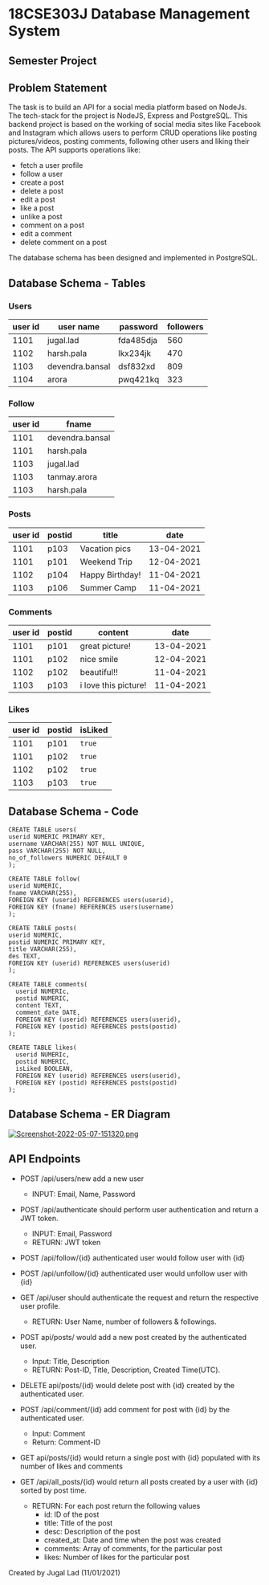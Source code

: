 # 18CSE303J Database Management System 
## Semester Project 

## Problem Statement

The task is to build an API for a social media platform based on NodeJs. The tech-stack for the project is NodeJS, Express and PostgreSQL. This backend project is based on the working of social media sites like Facebook and Instagram which allows users to perform CRUD operations like posting pictures/videos, posting comments, following other users and liking their posts. The API supports operations like: 

- fetch a user profile 
- follow a user
- create a post 
- delete a post
- edit a post 
- like a post 
- unlike a post
- comment on a post
- edit a comment
- delete comment on a post 

The database schema has been designed and implemented in PostgreSQL.

## Database Schema - Tables

### Users 

| user id  | user name | password | followers |
| ------------- | ------------- | ----------- | ----------- | 
| 1101  | jugal.lad  | fda485dja  | 560 |
| 1102  | harsh.pala  | lkx234jk  | 470 |
| 1103  | devendra.bansal  | dsf832xd  | 809 |
| 1104  | arora  |  pwq421kq | 323 |

### Follow 

| user id  | fname |
| ------------- | ------------- | 
| 1101  | devendra.bansal |
| 1101  | harsh.pala |
| 1103  | jugal.lad |
| 1103  | tanmay.arora |
| 1103  | harsh.pala |

### Posts

| user id  | postid | title | date |
| ------------- | ------------- | ----------- | ----------- | 
| 1101  | p103  | Vacation pics  | 13-04-2021 |
| 1101  | p101  | Weekend Trip  | 12-04-2021 |
| 1102  | p104  | Happy Birthday!  | 11-04-2021 |
| 1103  | p106  | Summer Camp | 11-04-2021 |


### Comments

| user id  | postid | content | date |
| ------------- | ------------- | ----------- | ----------- | 
| 1101  | p101  | great picture!  | 13-04-2021 |
| 1101  | p102  | nice smile  | 12-04-2021 |
| 1102  | p102  | beautiful!!  | 11-04-2021 |
| 1103  | p103  |  i love this picture! | 11-04-2021 |

### Likes

| user id  | postid | isLiked |
| ------------- | ------------- | ----------- |
| 1101  | p101  | `true` |
| 1101  | p102  | `true` |
| 1102  | p102  | `true` |
| 1103  | p103  | `true` |


## Database Schema - Code

```
CREATE TABLE users(
userid NUMERIC PRIMARY KEY,
username VARCHAR(255) NOT NULL UNIQUE,
pass VARCHAR(255) NOT NULL,
no_of_followers NUMERIC DEFAULT 0
);

CREATE TABLE follow(
userid NUMERIC,
fname VARCHAR(255),
FOREIGN KEY (userid) REFERENCES users(userid),
FOREIGN KEY (fname) REFERENCES users(username)
);

CREATE TABLE posts(
userid NUMERIC,
postid NUMERIC PRIMARY KEY,
title VARCHAR(255),
des TEXT,
FOREIGN KEY (userid) REFERENCES users(userid)
);

CREATE TABLE comments(
  userid NUMERIc,
  postid NUMERIC,
  content TEXT,
  comment_date DATE,
  FOREIGN KEY (userid) REFERENCES users(userid),
  FOREIGN KEY (postid) REFERENCES posts(postid)
);

CREATE TABLE likes(
  userid NUMERIc,
  postid NUMERIC,
  isLiked BOOLEAN,
  FOREIGN KEY (userid) REFERENCES users(userid),
  FOREIGN KEY (postid) REFERENCES posts(postid)
);
```


## Database Schema - ER Diagram

[![Screenshot-2022-05-07-151320.png](https://i.postimg.cc/PfvVD6K7/Screenshot-2022-05-07-151320.png)](https://postimg.cc/BtsC9Br5)


## API Endpoints

- POST /api/users/new add a new user
    - INPUT: Email, Name, Password

- POST /api/authenticate should perform user authentication and return a JWT token.
    - INPUT: Email, Password
    - RETURN: JWT token

- POST /api/follow/{id} authenticated user would follow user with {id}
- POST /api/unfollow/{id} authenticated user would unfollow user with {id}

- GET /api/user should authenticate the request and return the respective user profile.
    - RETURN: User Name, number of followers & followings.

- POST api/posts/ would add a new post created by the authenticated user.
    - Input: Title, Description
    - RETURN: Post-ID, Title, Description, Created Time(UTC).

- DELETE api/posts/{id} would delete post with {id} created by the authenticated user.

- POST /api/comment/{id} add comment for post with {id} by the authenticated user.
    - Input: Comment
    - Return: Comment-ID

- GET api/posts/{id} would return a single post with {id} populated with its number of likes and comments
   
- GET /api/all_posts/{id} would return all posts created by a user with {id} sorted by post time.
    - RETURN: For each post return the following values
        - id: ID of the post
        - title: Title of the post
        - desc: Description of the post
        - created_at: Date and time when the post was created
        - comments: Array of comments, for the particular post
        - likes: Number of likes for the particular post

Created by Jugal Lad (11/01/2021) 
